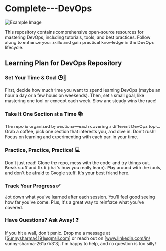 # Complete---DevOps
![Example Image](https://www.uscybersecurity.net/wp-content/uploads/2019/02/DevOps-Market-Daily-Image.jpg)

This repository contains comprehensive open-source resources for mastering DevOps, including tutorials, tools, and best practices. 
Follow along to enhance your skills and gain practical knowledge in the DevOps lifecycle.

## Learning Plan for DevOps Repository

### Set Your Time & Goal 🕒🎯
First, decide how much time you want to spend learning DevOps (maybe an hour a day or a few hours on weekends). Then, set a small goal, like mastering one tool or concept each week. Slow and steady wins the race!

### Take It One Section at a Time 📚
The repo is organized by sections—each covering a different DevOps topic. Grab a coffee, pick one section that interests you, and dive in. Don't rush! Focus on learning and experimenting with each part in your time.

### Practice, Practice, Practice! 💻
Don't just read! Clone the repo, mess with the code, and try things out. Break stuff and fix it (that's how you really learn). Play around with the tools, and don't be afraid to Google stuff. It's your best friend here.

### Track Your Progress ✅
Jot down what you've learned after each session. You'll feel good seeing how far you've come. Plus, it's a great way to reinforce what you've covered.

### Have Questions? Ask Away! ❓
If you hit a wall, don't panic. Drop me a message at [Sunnysharma4191@gmail.com] or reach out on [www.linkedin.com/in/
sunny-sharma-261a7b313]. I'm happy to help, and no question is too silly!
